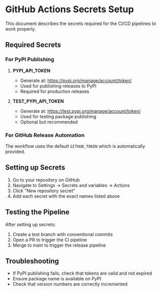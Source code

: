 # GitHub Actions Secrets Setup

This document describes the secrets required for the CI/CD pipelines to work properly.

## Required Secrets

### For PyPI Publishing

1. **PYPI_API_TOKEN**
   - Generate at: https://pypi.org/manage/account/token/
   - Used for publishing releases to PyPI
   - Required for production releases

2. **TEST_PYPI_API_TOKEN**
   - Generate at: https://test.pypi.org/manage/account/token/
   - Used for testing package publishing
   - Optional but recommended

### For GitHub Release Automation

The workflow uses the default `GITHUB_TOKEN` which is automatically provided.

## Setting up Secrets

1. Go to your repository on GitHub
2. Navigate to Settings → Secrets and variables → Actions
3. Click "New repository secret"
4. Add each secret with the exact names listed above

## Testing the Pipeline

After setting up secrets:

1. Create a test branch with conventional commits
2. Open a PR to trigger the CI pipeline
3. Merge to main to trigger the release pipeline

## Troubleshooting

- If PyPI publishing fails, check that tokens are valid and not expired
- Ensure package name is available on PyPI
- Check that version numbers are correctly incremented